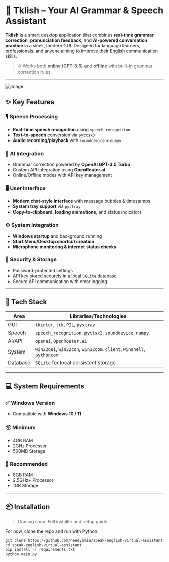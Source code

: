 # 🧠 Tklish – Your AI Grammar & Speech Assistant

**Tklish** is a smart desktop application that combines **real-time grammar correction**, **pronunciation feedback**, and **AI-powered conversation practice** in a sleek, modern GUI. Designed for language learners, professionals, and anyone aiming to improve their English communication skills.

> 🌐 Works both **online (GPT-3.5)** and **offline** with built-in grammar correction rules.
---

![Image](https://github.com/user-attachments/assets/556d3502-fcd7-41db-b13c-f9945dca80da)


## ✨ Key Features

### 🎙️ Speech Processing
- **Real-time speech recognition** using `speech_recognition`
- **Text-to-speech** conversion via `pyttsx3`
- **Audio recording/playback** with `sounddevice` + `numpy`

### 🤖 AI Integration
- Grammar correction powered by **OpenAI GPT-3.5 Turbo**
- Custom API integration using **OpenRouter.ai**
- Online/Offline modes with API key management

### 🖥️ User Interface
- **Modern chat-style interface** with message bubbles & timestamps
- **System tray support** via `pystray`
- **Copy-to-clipboard**, **loading animations**, and status indicators

### ⚙️ System Integration
- **Windows startup** and background running
- **Start Menu/Desktop shortcut creation**
- **Microphone monitoring & internet status checks**

### 🔐 Security & Storage
- Password-protected settings
- API key stored securely in a local `SQLite` database
- Secure API communication with error logging

---

## 🧰 Tech Stack

| Area | Libraries/Technologies |
|------|------------------------|
| GUI | `tkinter`, `ttk`, `PIL`, `pystray` |
| Speech | `speech_recognition`, `pyttsx3`, `sounddevice`, `numpy` |
| AI/API | `openai`, `OpenRouter.ai` |
| System | `win32gui`, `win32con`, `win32com.client`, `winshell`, `pythoncom` |
| Database | `SQLite` for local persistent storage |

---

## 💻 System Requirements

### ✅ Windows Version
- Compatible with **Windows 10 / 11**

### 📦 Minimum
- 4GB RAM
- 2GHz Processor
- 500MB Storage

### 🚀 Recommended
- 8GB RAM
- 2.5GHz+ Processor
- 1GB Storage

---

## 📦 Installation

> Coming soon: Full installer and setup guide.

For now, clone the repo and run with Python:

```bash
git clone https://github.com/needyamin/speak-english-virtual-assistant.git
cd speak-english-virtual-assistant
pip install -r requirements.txt
python main.py


